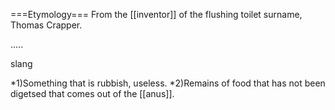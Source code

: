 ===Etymology===
From the [[inventor]] of the flushing toilet surname, Thomas Crapper.

.....

slang

*1)Something that is rubbish, useless.
*2)Remains of food that has not been digetsed that comes out of the [[anus]].